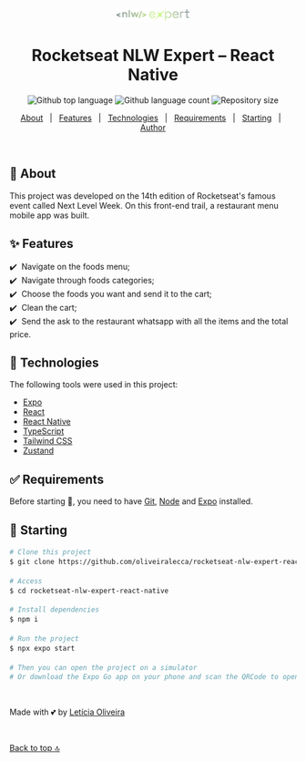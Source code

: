 <div align="center" id="top"> 
  <img src="./.github/logo-expert.webp" alt="Rocketseat NLW Expert" />
</div>

<h1 align="center">Rocketseat NLW Expert – React Native</h1>

<p align="center">
  <img alt="Github top language" src="https://img.shields.io/github/languages/top/oliveiralecca/rocketseat-nlw-expert-react-native?color=56BEB8">

  <img alt="Github language count" src="https://img.shields.io/github/languages/count/oliveiralecca/rocketseat-nlw-expert-react-native?color=56BEB8">

  <img alt="Repository size" src="https://img.shields.io/github/repo-size/oliveiralecca/rocketseat-nlw-expert-react-native?color=56BEB8">
</p>

<p align="center">
  <a href="#dart-about">About</a> &#xa0; | &#xa0; 
  <a href="#sparkles-features">Features</a> &#xa0; | &#xa0;
  <a href="#rocket-technologies">Technologies</a> &#xa0; | &#xa0;
  <a href="#white_check_mark-requirements">Requirements</a> &#xa0; | &#xa0;
  <a href="#checkered_flag-starting">Starting</a> &#xa0; | &#xa0;
  <a href="https://github.com/oliveiralecca" target="_blank">Author</a>
</p>

<br>

## :dart: About ##

This project was developed on the 14th edition of Rocketseat's famous event called Next Level Week. On this front-end trail, a restaurant menu mobile app was built.

## :sparkles: Features ##

:heavy_check_mark: &nbsp;Navigate on the foods menu;\
:heavy_check_mark: &nbsp;Navigate through foods categories;\
:heavy_check_mark: &nbsp;Choose the foods you want and send it to the cart;\
:heavy_check_mark: &nbsp;Clean the cart;\
:heavy_check_mark: &nbsp;Send the ask to the restaurant whatsapp with all the items and the total price.

## :rocket: Technologies ##

The following tools were used in this project:

- [Expo](https://expo.io/)
- [React](https://pt-br.reactjs.org/)
- [React Native](https://reactnative.dev/)
- [TypeScript](https://www.typescriptlang.org/)
- [Tailwind CSS](https://tailwindcss.com/)
- [Zustand](https://zustand-demo.pmnd.rs/)

## :white_check_mark: Requirements ##

Before starting :checkered_flag:, you need to have [Git](https://git-scm.com), [Node](https://nodejs.org/en/) and [Expo](https://expo.io/) installed.

## :checkered_flag: Starting ##

```bash
# Clone this project
$ git clone https://github.com/oliveiralecca/rocketseat-nlw-expert-react-native

# Access
$ cd rocketseat-nlw-expert-react-native

# Install dependencies
$ npm i

# Run the project
$ npx expo start

# Then you can open the project on a simulator
# Or download the Expo Go app on your phone and scan the QRCode to open the project
```

&#xa0;

Made with 💕 by <a href="https://github.com/oliveiralecca" target="_blank">Letícia Oliveira</a>

&#xa0;

<a href="#top">Back to top :top:</a>
